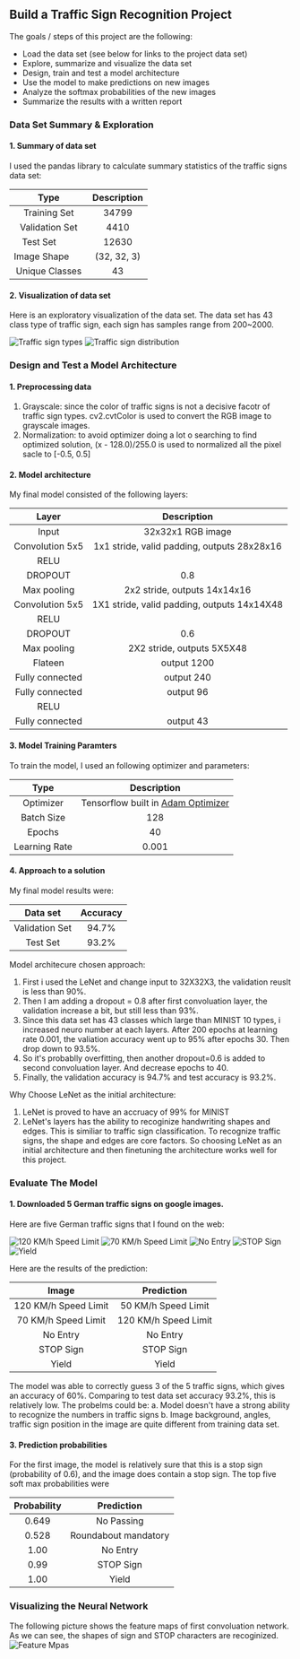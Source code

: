 ## Build a Traffic Sign Recognition Project

The goals / steps of this project are the following:
* Load the data set (see below for links to the project data set)
* Explore, summarize and visualize the data set
* Design, train and test a model architecture
* Use the model to make predictions on new images
* Analyze the softmax probabilities of the new images
* Summarize the results with a written report


[//]: # (Image References)

[image1]: ./readme_images/train_imgs_visualization.png "Visualization"
[image2]: ./readme_images/Sign_type_bar_chart.png "Sign counts"
[image3]: ./readme_images/visualization_featureMaps.png "Feature Map"
[image4]: ./test_images/120_limit.jpg "Traffic Sign 1"
[image5]: ./test_images/70_limit.jpg "Traffic Sign 2"
[image6]: ./test_images/No_entry.jpg "Traffic Sign 3"
[image7]: ./test_images/Yield.jpg "Traffic Sign 4"
[image8]: ./test_images/stop.jpg "Traffic Sign 5"

### Data Set Summary & Exploration

#### 1. Summary of data set

I used the pandas library to calculate summary statistics of the traffic
signs data set:

| Type         		       |     Description	        					| 
|:---------------------:|:---------------------------------------------:| 
| Training Set       		 | 34799   							 | 
| Validation Set     	  | 4410 	          |
| Test Set					         |	12630						     |
| Image Shape	      	   | (32, 32, 3) 				|
| Unique Classes        | 43      								|

#### 2. Visualization of data set

Here is an exploratory visualization of the data set. The data set has 43 class type of traffic sign, each sign has samples range from 200~2000.

![Traffic sign types][image1]
![Traffic sign distribution][image2]

### Design and Test a Model Architecture

#### 1. Preprocessing data

1. Grayscale: since the color of traffic signs is not a decisive facotr of traffic sign types. cv2.cvtColor is used to convert the RGB image to grayscale images.
2. Normalization: to avoid optimizer doing a lot o searching to find optimized solution, (x - 128.0)/255.0 is used to normalized all the pixel sacle to [-0.5, 0.5]


#### 2. Model architecture

My final model consisted of the following layers:

| Layer         		      |     Description	        					                 | 
|:---------------------:|:---------------------------------------------:| 
| Input         		      | 32x32x1 RGB image   							                   | 
| Convolution 5x5     	 | 1x1 stride, valid padding, outputs 28x28x16 	 |
| RELU					             |												                                   |
| DROPOUT               | 0.8                                           |
| Max pooling	      	   | 2x2 stride,  outputs 14x14x16 				            |
| Convolution 5x5	      | 1X1 stride, valid padding, outputs 14x14X48   |
| RELU                  |                                               |
| DROPOUT               | 0.6                                           |
| Max pooling           | 2X2 stride, outputs 5X5X48                    |
| Flateen               | output 1200                                   |
| Fully connected		     | output 240        									                   |
| Fully connected       | output 96                                     |
| RELU                  |                                               |
| Fully connected       | output 43                                     |
 

#### 3. Model Training Paramters

To train the model, I used an following optimizer and parameters:

| Type         		       | Description	        					                                             |
|:---------------------:|:---------------------------------------------------------------------:|
| Optimizer         		  | Tensorflow built in [Adam Optimizer](https://arxiv.org/abs/1412.6980) |
| Batch Size     	      | 128	                                                                  |
| Epochs					           |	40										                                                          |
| Learning Rate         | 0.001                                                                 |


#### 4. Approach to a solution

My final model results were:

| Data set               | Accuracy         |
|:----------------------:|:----------------:|
| Validation Set         | 94.7%            |
| Test Set               | 93.2%            |

Model architecure chosen approach:
1. First i used the LeNet and change input to 32X32X3, the validation reuslt is less than 90%.
2. Then I am adding a dropout = 0.8 after first convoluation layer, the validation increase a bit, but still less than 93%.
3. Since this data set has 43 classes which large than MINIST 10 types, i increased neuro number at each layers. After 200 epochs at learning rate 0.001, the valiation accuracy went up to 95% after epochs 30. Then drop down to 93.5%.
4. So it's probablly overfitting, then another dropout=0.6 is added to second convoluation layer. And decrease epochs to 40.
5. Finally, the validation accuracy is 94.7% and test accuracy is 93.2%.

Why Choose LeNet as the initial architecture:
1. LeNet is proved to have an accruacy of 99% for MINIST
2. LeNet's layers has the ability to recoginize handwriting shapes and edges. This is similiar to traffic sign classification.
To recognize traffic signs, the shape and edges are core factors.
So choosing LeNet as an initial architecture and then finetuning the architecture works well for this project.

### Evaluate The Model

#### 1. Downloaded 5 German traffic signs on google images.

Here are five German traffic signs that I found on the web:

![120 KM/h Speed Limit][image4] 
![70 KM/h Speed Limit][image5] 
![No Entry][image6] 
![STOP Sign][image7]  
![Yield][image8] 

Here are the results of the prediction:

| Image			              |     Prediction	        					                  | 
|:---------------------:|:---------------------------------------------:| 
| 120 KM/h Speed Limit  | 50 KM/h Speed Limit   									               | 
| 70 KM/h Speed Limit   | 120 KM/h Speed Limit 										               |
| No Entry              | No Entry                           											|
| STOP Sign	      		    | STOP Sign					 				                           |
| Yield               		| Yield                                  							|


The model was able to correctly guess 3 of the 5 traffic signs, which gives an accuracy of 60%.
Comparing to test data set accuracy 93.2%, this is relatively low. The probelms could be:
a. Model doesn't have a strong ability to recognize the numbers in traffic signs
b. Image background, angles, traffic sign position in the image are quite different from training data set.

#### 3. Prediction probabilities

For the first image, the model is relatively sure that this is a stop sign (probability of 0.6), and the image does contain a stop sign. The top five soft max probabilities were

| Probability			        |     Prediction	        					                  | 
|:---------------------:|:---------------------------------------------:| 
| 0.649                 | No Passing            									               | 
| 0.528                 | Roundabout mandatory 										               |
| 1.00                  | No Entry                           											|
| 0.99	      		         | STOP Sign					 				                           |
| 1.00               		 | Yield                                  							|

### Visualizing the Neural Network 
The following picture shows the feature maps of first convoluation network.
As we can see, the shapes of sign and STOP characters are recoginized. 
![Feature Mpas][image3]

